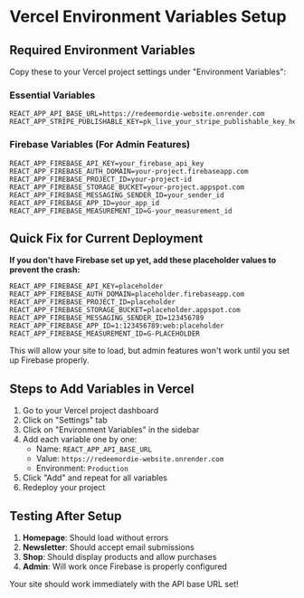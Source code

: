 # Vercel Environment Variables Setup

## Required Environment Variables

Copy these to your Vercel project settings under "Environment Variables":

### Essential Variables
```
REACT_APP_API_BASE_URL=https://redeemordie-website.onrender.com
REACT_APP_STRIPE_PUBLISHABLE_KEY=pk_live_your_stripe_publishable_key_here
```

### Firebase Variables (For Admin Features)
```
REACT_APP_FIREBASE_API_KEY=your_firebase_api_key
REACT_APP_FIREBASE_AUTH_DOMAIN=your-project.firebaseapp.com
REACT_APP_FIREBASE_PROJECT_ID=your-project-id
REACT_APP_FIREBASE_STORAGE_BUCKET=your-project.appspot.com
REACT_APP_FIREBASE_MESSAGING_SENDER_ID=your_sender_id
REACT_APP_FIREBASE_APP_ID=your_app_id
REACT_APP_FIREBASE_MEASUREMENT_ID=G-your_measurement_id
```

## Quick Fix for Current Deployment

**If you don't have Firebase set up yet, add these placeholder values to prevent the crash:**

```
REACT_APP_FIREBASE_API_KEY=placeholder
REACT_APP_FIREBASE_AUTH_DOMAIN=placeholder.firebaseapp.com
REACT_APP_FIREBASE_PROJECT_ID=placeholder
REACT_APP_FIREBASE_STORAGE_BUCKET=placeholder.appspot.com
REACT_APP_FIREBASE_MESSAGING_SENDER_ID=123456789
REACT_APP_FIREBASE_APP_ID=1:123456789:web:placeholder
REACT_APP_FIREBASE_MEASUREMENT_ID=G-PLACEHOLDER
```

This will allow your site to load, but admin features won't work until you set up Firebase properly.

## Steps to Add Variables in Vercel

1. Go to your Vercel project dashboard
2. Click on "Settings" tab
3. Click on "Environment Variables" in the sidebar
4. Add each variable one by one:
   - Name: `REACT_APP_API_BASE_URL`
   - Value: `https://redeemordie-website.onrender.com`
   - Environment: `Production`
5. Click "Add" and repeat for all variables
6. Redeploy your project

## Testing After Setup

1. **Homepage**: Should load without errors
2. **Newsletter**: Should accept email submissions
3. **Shop**: Should display products and allow purchases
4. **Admin**: Will work once Firebase is properly configured

Your site should work immediately with the API base URL set! 